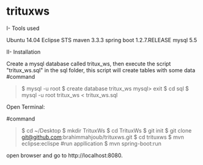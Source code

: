 # trituxws

I- Tools used

Ubuntu 14.04
Eclipse STS 
maven 3.3.3
spring boot 1.2.7.RELEASE
mysql 5.5


II- Installation

Create a mysql database called tritux_ws, then execute the script "tritux_ws.sql" in the sql folder, this script will create tables with some data
#command
>$ mysql -u root
>$ create database tritux_ws
mysql>  exit
>$ cd sql
>$ mysql -u root tritux_ws < tritux_ws.sql

Open Terminal:

#command
>$ cd ~/Desktop
>$ mkdir TrituxWs
>$ cd TrituxWs
>$ git init
>$ git clone git@github.com:brahimmahjoub/trituxws.git
>$ cd trituxws
>$ mvn eclipse:eclispe
#run appllication
>$ mvn spring-boot:run


open browser and go to http://localhost:8080.